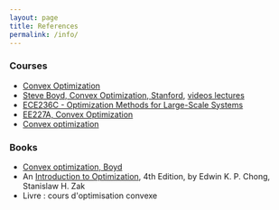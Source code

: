```yaml
---
layout: page
title: References
permalink: /info/
---
```


### Courses
* [Convex Optimization](http://www.stat.cmu.edu/~ryantibs/convexopt)
* [Steve Boyd, Convex Optimization, Stanford](http://stanford.edu/class/ee364a), [videos lectures](http://www.youtube.com/watch?v=McLq1hEq3UY)   
* [ECE236C - Optimization Methods for Large-Scale Systems](http://www.seas.ucla.edu/~vandenbe/ee236c.html)
* [EE227A, Convex Optimization](http://suvrit.de/teach/ee227a/)
* [Convex optimization](http://www.cs.cmu.edu/~pradeepr/convexopt/)

### Books
* [Convex optimization, Boyd](https://web.stanford.edu/~boyd/cvxbook/bv_cvxbook.pdf)
* An [Introduction to Optimization](https://www.amazon.com/Introduction-Optimization-Edwin-K-Chong/dp/1118279018), 4th Edition, by Edwin K. P. Chong, Stanislaw H. Zak
* Livre : cours d'optimisation convexe